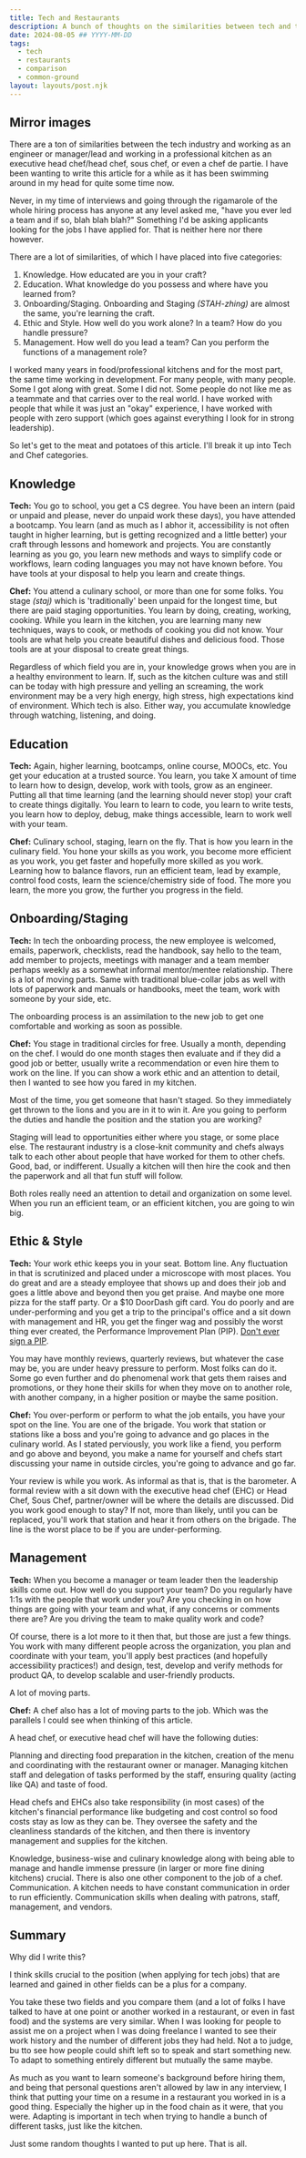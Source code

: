 ```yaml
---
title: Tech and Restaurants
description: A bunch of thoughts on the similarities between tech and the restaurant industry.
date: 2024-08-05 ## YYYY-MM-DD
tags:
  - tech
  - restaurants
  - comparison
  - common-ground
layout: layouts/post.njk
---
```


## Mirror images

There are a ton of similarities between the tech industry and working as an engineer or manager/lead and working in a professional kitchen as an executive head chef/head chef, sous chef, or even a chef de partie. I have been wanting to write this article for a while as it has been swimming around in my head for quite some time now.

Never, in my time of interviews and going through the rigamarole of the whole hiring process has anyone at any level asked me, "have you ever led a team and if so, blah blah blah?" Something I'd be asking applicants looking for the jobs I have applied for. That is neither here nor there however.

There are a lot of similarities, of which I have placed into five categories:

1. Knowledge. How educated are you in your craft?
2. Education. What knowledge do you possess and where have you learned from?
3. Onboarding/Staging. Onboarding and Staging *(STAH-zhing)* are almost the same, you're learning the craft.
4. Ethic and Style. How well do you work alone? In a team? How do you handle pressure?
5. Management. How well do you lead a team? Can you perform the functions of a management role?

I worked many years in food/professional kitchens and for the most part, the same time working in development. For many people, with many people. Some I got along with great. Some I did not. Some people do not like me as a teammate and that carries over to the real world. I have worked with people that while it was just an "okay" experience, I have worked with people with zero support (which goes against everything I look for in strong leadership).

So let's get to the meat and potatoes of this article. I'll break it up into Tech and Chef categories.

## Knowledge

**Tech:** You go to school, you get a CS degree. You have been an intern (paid or unpaid and please, never do unpaid work these days), you have attended a bootcamp. You learn (and as much as I abhor it, accessibility is not often taught in higher learning, but is getting recognized and a little better) your craft through lessons and homework and projects. You are constantly learning as you go, you learn new methods and ways to simplify code or workflows, learn coding languages you may not have known before. You have tools at your disposal to help you learn and create things.

**Chef:** You attend a culinary school, or more than one for some folks. You stage *(staj)* which is 'traditionally' been unpaid for the longest time, but there are paid staging opportunities. You learn by doing, creating, working, cooking. While you learn in the kitchen, you are learning many new techniques, ways to cook, or methods of cooking you did not know. Your tools are what help you create beautiful dishes and delicious food. Those tools are at your disposal to create great things.

Regardless of which field you are in, your knowledge grows when you are in a healthy environment to learn. If, such as the kitchen culture was and still can be today with high pressure and yelling an screaming, the work environment may be a very high energy, high stress, high expectations kind of environment. Which tech is also. Either way, you accumulate knowledge through watching, listening, and doing.

## Education

**Tech:** Again, higher learning, bootcamps, online course, MOOCs, etc. You get your education at a trusted source. You learn, you take X amount of time to learn how to design, develop, work with tools, grow as an engineer. Putting all that time learning (and the learning should never stop) your craft to create things digitally. You learn to learn to code, you learn to write tests, you learn how to deploy, debug, make things accessible, learn to work well with your team.

**Chef:** Culinary school, staging, learn on the fly. That is how you learn in the culinary field. You hone your skills as you work, you become more efficient as you work, you get faster and hopefully more skilled as you work. Learning how to balance flavors, run an efficient team, lead by example, control food costs, learn the science/chemistry side of food. The more you learn, the more you grow, the further you progress in the field.

## Onboarding/Staging

**Tech:** In tech the onboarding process, the new employee is welcomed, emails, paperwork, checklists, read the handbook, say hello to the team, add member to projects, meetings with manager and a team member perhaps weekly as a somewhat informal mentor/mentee relationship. There is a lot of moving parts. Same with traditional blue-collar jobs as well with lots of paperwork and manuals or handbooks, meet the team, work with someone by your side, etc.

The onboarding process is an assimilation to the new job to get one comfortable and working as soon as possible.

**Chef:** You stage in traditional circles for free. Usually a month, depending on the chef. I would do one month stages then evaluate and if they did a good job or better, usually write a recommendation or even hire them to work on the line. If you can show a work ethic and an attention to detail, then I wanted to see how you fared in my kitchen.

Most of the time, you get someone that hasn't staged. So they immediately get thrown to the lions and you are in it to win it. Are you going to perform the duties and handle the position and the station you are working?

Staging will lead to opportunities either where you stage, or some place else. The restaurant industry is a close-knit community and chefs always talk to each other about people that have worked for them to other chefs. Good, bad, or indifferent. Usually a kitchen will then hire the cook and then the paperwork and all that fun stuff will follow.

Both roles really need an attention to detail and organization on some level. When you run an efficient team, or an efficient kitchen, you are going to win big.

## Ethic &amp; Style

**Tech:** Your work ethic keeps you in your seat. Bottom line. Any fluctuation in that is scrutinized and placed under a microscope with most places. You do great and are a steady employee that shows up and does their job and goes a little above and beyond then you get praise. And maybe one more pizza for the staff party. Or a $10 DoorDash gift card. You do poorly and are under-performing and you get a trip to the principal's office and a sit down with management and HR, you get the finger wag and possibly the worst thing ever created, the Performance Improvement Plan (PIP). [Don't ever sign a PIP](https://eggcellentwork.com/never-sign-a-pip/).

You may have monthly reviews, quarterly reviews, but whatever the case may be, you are under heavy pressure to perform. Most folks can do it. Some go even further and do phenomenal work that gets them raises and promotions, or they hone their skills for when they move on to another role, with another company, in a higher position or maybe the same position.

**Chef:** You over-perform or perform to what the job entails, you have your spot on the line. You are one of the brigade. You work that station or stations like a boss and you're going to advance and go places in the culinary world. As I stated perviously, you work like a fiend, you perform and go above and beyond, you make a name for yourself and chefs start discussing your name in outside circles, you're going to advance and go far.

Your review is while you work. As informal as that is, that is the barometer. A formal review with a sit down with the executive head chef (EHC) or Head Chef, Sous Chef, partner/owner will be where the details are discussed. Did you work good enough to stay? If not, more than likely, until you can be replaced, you'll work that station and hear it from others on the brigade. The line is the worst place to be if you are under-performing.

## Management

**Tech:** When you become a manager or team leader then the leadership skills come out. How well do you support your team? Do you regularly have 1:1s with the people that work under you? Are you checking in on how things are going with your team and what, if any concerns or comments there are? Are you driving the team to make quality work and code?

Of course, there is a lot more to it then that, but those are just a few things. You work with many different people across the organization, you plan and coordinate with your team, you'll apply best practices (and hopefully accessibility practices!) and design, test, develop and verify methods for product QA, to develop scalable and user-friendly products.

A lot of moving parts.

**Chef:** A chef also has a lot of moving parts to the job. Which was the parallels I could see when thinking of this article.

A head chef, or executive head chef will have the following duties:

Planning and directing food preparation in the kitchen, creation of the menu and coordinating with the restaurant owner or manager. Managing kitchen staff and delegation of tasks performed by the staff, ensuring quality (acting like QA) and taste of food.

Head chefs and EHCs also take responsibility (in most cases) of the kitchen's financial performance like budgeting and cost control so food costs stay as low as they can be. They oversee the safety and the cleanliness standards of the kitchen, and then there is inventory management and supplies for the kitchen.

Knowledge, business-wise and culinary knowledge along with being able to manage and handle immense pressure (in larger or more fine dining kitchens) crucial. There is also one other component to the job of a chef. Communication. A kitchen needs to have constant communication in order to run efficiently. Communication skills when dealing with patrons, staff, management, and vendors.

## Summary

Why did I write this?

I think skills crucial to the position (when applying for tech jobs) that are learned and gained in other fields can be a plus for a company.

You take these two fields and you compare them (and a lot of folks I have talked to have at one point or another worked in a restaurant, or even in fast food) and the systems are very similar. When I was looking for people to assist me on a project when I was doing freelance I wanted to see their work history and the number of different jobs they had held. Not a to judge, bu tto see how people could shift left so to speak and start something new. To adapt to something entirely different but mutually the same maybe.

As much as you want to learn someone's background before hiring them, and being that personal questions aren't allowed by law in any interview, I think that putting your time on a resume in a restaurant you worked in is a good thing. Especially the higher up in the food chain as it were, that you were. Adapting is important in tech when trying to handle a bunch of different tasks, just like the kitchen.

Just some random thoughts I wanted to put up here. That is all.
